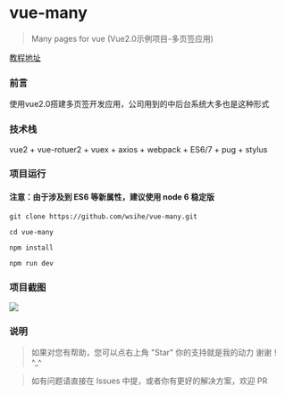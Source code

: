 # vue-many
> Many pages for vue (Vue2.0示例项目-多页签应用)

[教程地址](http://wusihe.com/2017/05/02/Vue2-1/)


### 前言

使用vue2.0搭建多页签开发应用，公司用到的中后台系统大多也是这种形式


### 技术栈

vue2 + vue-rotuer2 + vuex + axios + webpack + ES6/7 + pug + stylus


### 项目运行

#### 注意：由于涉及到 ES6 等新属性，建议使用 node 6 稳定版

```
git clone https://github.com/wsihe/vue-many.git

cd vue-many

npm install

npm run dev

```

### 项目截图

![](https://static.oschina.net/uploads/img/201708/08102312_5Tfu.png "")

### 说明

>  如果对您有帮助，您可以点右上角 "Star" 你的支持就是我的动力 谢谢！ ^_^

>  如有问题请直接在 Issues 中提，或者你有更好的解决方案，欢迎 PR




